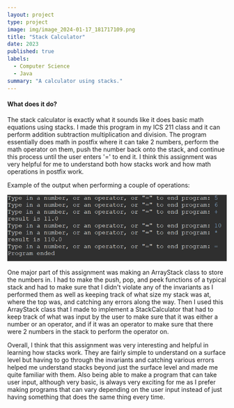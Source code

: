 ```yaml
---
layout: project
type: project
image: img/image_2024-01-17_181717109.png
title: "Stack Calculator"
date: 2023
published: true
labels:
  - Computer Science
  - Java
summary: "A calculator using stacks."
---
```


#### What does it do?

The stack calculator is exactly what it sounds like it does basic math equations using stacks. I made this program  in my ICS 211 class and it can perform addition subtraction multiplication and division. The program essentially does math in postfix where it can take 2 numbers, perform the math operator on them, push the number back onto the stack, and continue this process until the user enters '=' to end it. I think this assignment was very helpful for me to understand both how stacks work and how math operations in postfix work. 

Example of the output when performing a couple of operations:

<img class="img-fluid" src="../img/image_2024-01-17_182043297.png">

One major part of this assignment was making an ArrayStack class to store the numbers in. I had to make the push, pop, and peek functions of a typical stack and had to make sure that I didn't violate any of the invariants as I performed them as well as keeping track of what size my stack was at, where the top was, and catching any errors along the way. Then I used this ArrayStack class that I made to implement a StackCalculator that had to keep track of what was input by the user to make sure that it was either a number or an operator, and if it was an operator to make sure that there were 2 numbers in the stack to perform the operator on.

Overall, I think that this assignment was very interesting and helpful in learning how stacks work. They are fairly simple to understand on a surface level but having to go through the invariants and catching various errors helped me understand stacks beyond just the surface level and made me quite familiar with them. Also being able to make a program that can take user input, although  very basic, is always very exciting for me as I prefer making programs that can vary depending on the user input instead of just having something that does the same thing every time.
